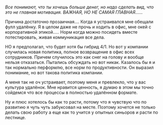 
*Все понимают, что ты хочешь больше денег, но надо сделать вид, что это не главная мотивация. ВАЖНАЯ, НО НЕ САМАЯ ГЛАВНАЯ......*

Причина достаточно прозаичная.... Когда я устраивался мне обещали фулл удалёнку. Я в целом даже не прочь и ходить в офис, мне окей с корпоративной этикой..... Норм когда можно посидеть вместе потестировать, живая коммуникация все дела.

НО я предполагал, что будет хотя бы гибрид 4/1. Но вот у компании случилась новая политика, полное возвращение в офис всех сотрудников. Причем случилось это как снег на голову и вообще нельзя отказаться. Пытались обсуждать но вот никак. Казалось бы я и так нормально перформлю, все норм по продуктивности.
Он выразил понимание, но вот такова политика компании.

А меня так не оч устраивает, поэтому меня и превлекло, что у вас культура удалёнок. Мне нравится ценность, я думаю в этом мы точно сойдемся что все процессы в полностью удалённом формате. 

Ну и плюс хотелось бы как то расти, потому что я чувствую что по развитию я чуть чуть забуксовал на месте. Поэтому хочется не только делать свою работу а еще как то учится у опытных синьоров и расти по лестнице.
